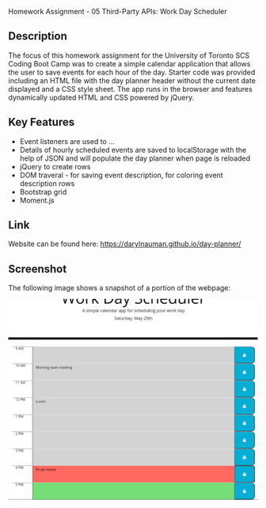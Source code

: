 Homework Assignment - 05 Third-Party APIs: Work Day Scheduler

## Description
The focus of this homework assignment for the University of Toronto SCS Coding Boot Camp was to create a simple calendar application that allows the user to save events for each hour of the day. Starter code was provided including an HTML file with the day planner header without the current date displayed and a CSS style sheet. The app runs in the browser and features dynamically updated HTML and CSS powered by jQuery.

## Key Features
- Event listeners are used to ...
- Details of hourly scheduled events are saved to localStorage with the help of JSON and will populate the day planner when page is reloaded 
- jQuery to create rows
- DOM traveral - for saving event description, for coloring event description rows
- Bootstrap grid
- Moment.js

## Link
Website can be found here: https://darylnauman.github.io/day-planner/

## Screenshot
The following image shows a snapshot of a portion of the webpage:

![Screenshot of a day planner including title with current date followed by rows for each hour of business day with hours and space for event descriptions.](./assets/images/day-planner-screenshot.png)